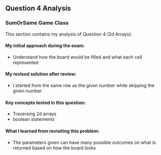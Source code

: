 ## Question 4 Analysis
### SumOrSame Game Class

This section contains my analysis of Question 4 (2d Arrays):

#### My initial approach during the exam:
- Understand how the board would be filled and what each cell represented
  
#### My revised solution after review:
- I started from the same row as the given number while skipping the given number
  
#### Key concepts tested in this question:
- Traversing 2d arrays
- boolean statements
  
#### What I learned from revisiting this problem:
- The parameters given can have many possible outcomes on what is returned based on how the board looks
